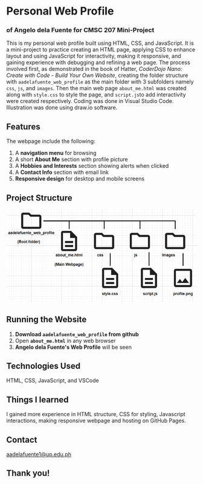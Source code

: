 # Personal Web Profile
### of Angelo dela Fuente for CMSC 207 Mini-Project

This is my personal web profile built using HTML, CSS, and JavaScript. It is a mini-project to practice creating an HTML page, applying CSS to enhance layout and using JavaScript for interactivity, making it responsive, and gaining experience with debugging and refining a web page. The process involved first, as demonstrated in the book of Hatter, *CoderDojo Nano: Create with Code - Build Your Own Website*, creating the folder structure with `aadelafuente_web_profile` as the main folder with 3 subfolders namely `css`, `js`, and `images`. Then the main web page `about_me.html` was created along with `style.css` to style the page, and `script.js`to add interactivity were created respectively. Coding was done in Visual Studio Code. Illustration was done using draw.io software.

## Features
The webpage include the following:
1. A **navigation menu** for browsing
2. A short **About Me** section with profile picture
3. A **Hobbies and Interests** section showing alerts when clicked
4. A **Contact Info** section with email link
5. **Responsive design** for desktop and mobile screens

## Project Structure
![Project Structure](https://github.com/Skykru-Commander/aadelafuente_web_profile/blob/main/project-structure.png)

## Running the Website
1. **Download `aadelafuente_web_profile` from github**
2. Open **`about_me.html`** in any web browser
3. **Angelo dela Fuente's Web Profile** will be seen

## Technologies Used
HTML, CSS, JavaScript, and VSCode

## Things I learned
I gained more experience in HTML structure, CSS for styling, Javascript interactions, making responsive webpage and hosting on GitHub Pages.

## Contact
aadelafuente1@up.edu.ph

## Thank you!
